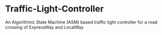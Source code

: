 # Traffic-Light-Controller
An Algorithmic State Machine (ASM) based traffic light controller for a road crossing of ExpressWay and LocalWay
